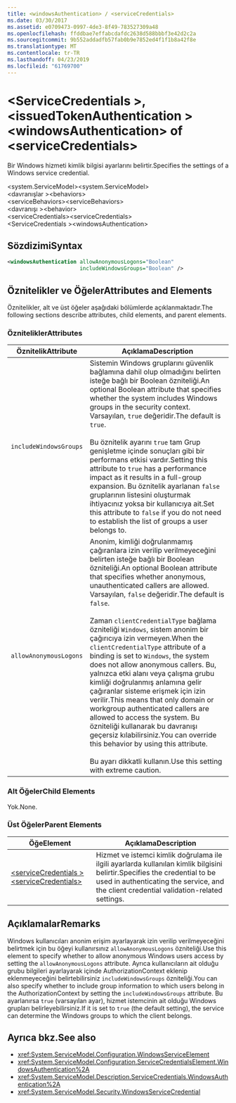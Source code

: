 ```yaml
---
title: <windowsAuthentication> / <serviceCredentials>
ms.date: 03/30/2017
ms.assetid: e0709473-0997-4de3-8f49-783527309a48
ms.openlocfilehash: ffddbae7effabcdafdc2638d588bbbf3e42d2c2a
ms.sourcegitcommit: 9b552addadfb57fab0b9e7852ed4f1f1b8a42f8e
ms.translationtype: MT
ms.contentlocale: tr-TR
ms.lasthandoff: 04/23/2019
ms.locfileid: "61769700"
---
```

# <a name="windowsauthentication-of-servicecredentials"></a><span data-ttu-id="baf36-102">\<ServiceCredentials >, \<issuedTokenAuthentication ></span><span class="sxs-lookup"><span data-stu-id="baf36-102">\<windowsAuthentication> of \<serviceCredentials></span></span>
<span data-ttu-id="baf36-103">Bir Windows hizmeti kimlik bilgisi ayarlarını belirtir.</span><span class="sxs-lookup"><span data-stu-id="baf36-103">Specifies the settings of a Windows service credential.</span></span>  
  
 <span data-ttu-id="baf36-104">\<system.ServiceModel></span><span class="sxs-lookup"><span data-stu-id="baf36-104">\<system.ServiceModel></span></span>  
<span data-ttu-id="baf36-105">\<davranışlar ></span><span class="sxs-lookup"><span data-stu-id="baf36-105">\<behaviors></span></span>  
<span data-ttu-id="baf36-106">\<serviceBehaviors></span><span class="sxs-lookup"><span data-stu-id="baf36-106">\<serviceBehaviors></span></span>  
<span data-ttu-id="baf36-107">\<davranışı ></span><span class="sxs-lookup"><span data-stu-id="baf36-107">\<behavior></span></span>  
<span data-ttu-id="baf36-108">\<serviceCredentials></span><span class="sxs-lookup"><span data-stu-id="baf36-108">\<serviceCredentials></span></span>  
<span data-ttu-id="baf36-109">\<ServiceCredentials ></span><span class="sxs-lookup"><span data-stu-id="baf36-109">\<windowsAuthentication></span></span>  
  
## <a name="syntax"></a><span data-ttu-id="baf36-110">Sözdizimi</span><span class="sxs-lookup"><span data-stu-id="baf36-110">Syntax</span></span>  
  
```xml  
<windowsAuthentication allowAnonymousLogons="Boolean"
                       includeWindowsGroups="Boolean" />
```  
  
## <a name="attributes-and-elements"></a><span data-ttu-id="baf36-111">Öznitelikler ve Öğeler</span><span class="sxs-lookup"><span data-stu-id="baf36-111">Attributes and Elements</span></span>  
 <span data-ttu-id="baf36-112">Öznitelikler, alt ve üst öğeler aşağıdaki bölümlerde açıklanmaktadır.</span><span class="sxs-lookup"><span data-stu-id="baf36-112">The following sections describe attributes, child elements, and parent elements.</span></span>  
  
### <a name="attributes"></a><span data-ttu-id="baf36-113">Öznitelikler</span><span class="sxs-lookup"><span data-stu-id="baf36-113">Attributes</span></span>  
  
|<span data-ttu-id="baf36-114">Öznitelik</span><span class="sxs-lookup"><span data-stu-id="baf36-114">Attribute</span></span>|<span data-ttu-id="baf36-115">Açıklama</span><span class="sxs-lookup"><span data-stu-id="baf36-115">Description</span></span>|  
|---------------|-----------------|  
|`includeWindowsGroups`|<span data-ttu-id="baf36-116">Sistemin Windows gruplarını güvenlik bağlamına dahil olup olmadığını belirten isteğe bağlı bir Boolean özniteliği.</span><span class="sxs-lookup"><span data-stu-id="baf36-116">An optional Boolean attribute that specifies whether the system includes Windows groups in the security context.</span></span> <span data-ttu-id="baf36-117">Varsayılan, `true` değeridir.</span><span class="sxs-lookup"><span data-stu-id="baf36-117">The default is `true`.</span></span><br /><br /> <span data-ttu-id="baf36-118">Bu öznitelik ayarını `true` tam Grup genişletme içinde sonuçları gibi bir performans etkisi vardır.</span><span class="sxs-lookup"><span data-stu-id="baf36-118">Setting this attribute to `true` has a performance impact as it results in a full-group expansion.</span></span> <span data-ttu-id="baf36-119">Bu öznitelik ayarlanan `false` gruplarının listesini oluşturmak ihtiyacınız yoksa bir kullanıcıya ait.</span><span class="sxs-lookup"><span data-stu-id="baf36-119">Set this attribute to `false` if you do not need to establish the list of groups a user belongs to.</span></span>|  
|`allowAnonymousLogons`|<span data-ttu-id="baf36-120">Anonim, kimliği doğrulanmamış çağıranlara izin verilip verilmeyeceğini belirten isteğe bağlı bir Boolean özniteliği.</span><span class="sxs-lookup"><span data-stu-id="baf36-120">An optional Boolean attribute that specifies whether anonymous, unauthenticated callers are allowed.</span></span> <span data-ttu-id="baf36-121">Varsayılan, `false` değeridir.</span><span class="sxs-lookup"><span data-stu-id="baf36-121">The default is `false`.</span></span><br /><br /> <span data-ttu-id="baf36-122">Zaman `clientCredentialType` bağlama özniteliği `Windows`, sistem anonim bir çağırıcıya izin vermeyen.</span><span class="sxs-lookup"><span data-stu-id="baf36-122">When the `clientCredentialType` attribute of a binding is set to `Windows`, the system does not allow anonymous callers.</span></span> <span data-ttu-id="baf36-123">Bu, yalnızca etki alanı veya çalışma grubu kimliği doğrulanmış anlamına gelir çağıranlar sisteme erişmek için izin verilir.</span><span class="sxs-lookup"><span data-stu-id="baf36-123">This means that only domain or workgroup authenticated callers are allowed to access the system.</span></span> <span data-ttu-id="baf36-124">Bu özniteliği kullanarak bu davranışı geçersiz kılabilirsiniz.</span><span class="sxs-lookup"><span data-stu-id="baf36-124">You can override this behavior by using this attribute.</span></span><br /><br /> <span data-ttu-id="baf36-125">Bu ayarı dikkatli kullanın.</span><span class="sxs-lookup"><span data-stu-id="baf36-125">Use this setting with extreme caution.</span></span>|  
  
### <a name="child-elements"></a><span data-ttu-id="baf36-126">Alt Öğeler</span><span class="sxs-lookup"><span data-stu-id="baf36-126">Child Elements</span></span>  
 <span data-ttu-id="baf36-127">Yok.</span><span class="sxs-lookup"><span data-stu-id="baf36-127">None.</span></span>  
  
### <a name="parent-elements"></a><span data-ttu-id="baf36-128">Üst Öğeler</span><span class="sxs-lookup"><span data-stu-id="baf36-128">Parent Elements</span></span>  
  
|<span data-ttu-id="baf36-129">Öğe</span><span class="sxs-lookup"><span data-stu-id="baf36-129">Element</span></span>|<span data-ttu-id="baf36-130">Açıklama</span><span class="sxs-lookup"><span data-stu-id="baf36-130">Description</span></span>|  
|-------------|-----------------|  
|[<span data-ttu-id="baf36-131">\<serviceCredentials ></span><span class="sxs-lookup"><span data-stu-id="baf36-131">\<serviceCredentials></span></span>](../../../../../docs/framework/configure-apps/file-schema/wcf/servicecredentials.md)|<span data-ttu-id="baf36-132">Hizmet ve istemci kimlik doğrulama ile ilgili ayarlarda kullanılan kimlik bilgisini belirtir.</span><span class="sxs-lookup"><span data-stu-id="baf36-132">Specifies the credential to be used in authenticating the service, and the client credential validation-related settings.</span></span>|  
  
## <a name="remarks"></a><span data-ttu-id="baf36-133">Açıklamalar</span><span class="sxs-lookup"><span data-stu-id="baf36-133">Remarks</span></span>  
 <span data-ttu-id="baf36-134">Windows kullanıcıları anonim erişim ayarlayarak izin verilip verilmeyeceğini belirtmek için bu öğeyi kullanırsınız `allowAnonymousLogons` özniteliği.</span><span class="sxs-lookup"><span data-stu-id="baf36-134">Use this element to specify whether to allow anonymous Windows users access by setting the `allowAnonymousLogons` attribute.</span></span> <span data-ttu-id="baf36-135">Ayrıca kullanıcıların ait olduğu grubu bilgileri ayarlayarak içinde AuthorizationContext eklenip eklenmeyeceğini belirtebilirsiniz `includeWindowsGroups` özniteliği.</span><span class="sxs-lookup"><span data-stu-id="baf36-135">You can also specify whether to include group information to which users belong in the AuthorizationContext by setting the `includeWindowsGroups` attribute.</span></span> <span data-ttu-id="baf36-136">Bu ayarlanırsa `true` (varsayılan ayar), hizmet istemcinin ait olduğu Windows grupları belirleyebilirsiniz.</span><span class="sxs-lookup"><span data-stu-id="baf36-136">If it is set to `true` (the default setting), the service can determine the Windows groups to which the client belongs.</span></span>  
  
## <a name="see-also"></a><span data-ttu-id="baf36-137">Ayrıca bkz.</span><span class="sxs-lookup"><span data-stu-id="baf36-137">See also</span></span>

- <xref:System.ServiceModel.Configuration.WindowsServiceElement>
- <xref:System.ServiceModel.Configuration.ServiceCredentialsElement.WindowsAuthentication%2A>
- <xref:System.ServiceModel.Description.ServiceCredentials.WindowsAuthentication%2A>
- <xref:System.ServiceModel.Security.WindowsServiceCredential>
